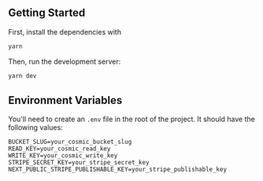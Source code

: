 ## Getting Started

First, install the dependencies with

```bash
yarn
```

Then, run the development server:

```bash
yarn dev
```

## Environment Variables

You'll need to create an `.env` file in the root of the project. It should have the following values:

```env
BUCKET_SLUG=your_cosmic_bucket_slug
READ_KEY=your_cosmic_read_key
WRITE_KEY=your_cosmic_write_key
STRIPE_SECRET_KEY=your_stripe_secret_key
NEXT_PUBLIC_STRIPE_PUBLISHABLE_KEY=your_stripe_publishable_key
```
